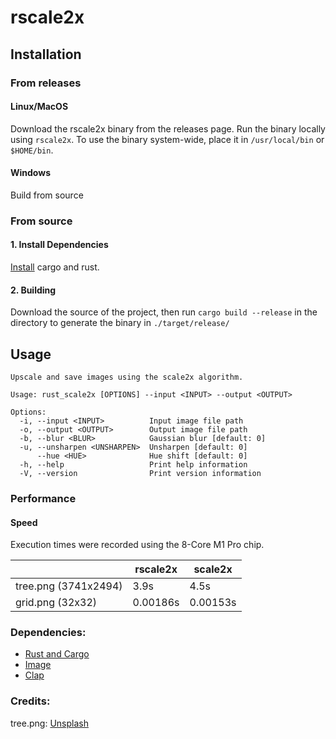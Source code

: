 # rscale2x

## Installation

### From releases

#### Linux/MacOS

Download the rscale2x binary from the releases page. Run the binary locally using `rscale2x`. To use the binary system-wide,
place it in `/usr/local/bin` or `$HOME/bin`.

#### Windows

Build from source

### From source

#### 1. Install Dependencies

[Install](https://doc.rust-lang.org/cargo/getting-started/installation.html) cargo and rust.

#### 2. Building

Download the source of the project, then run ```cargo build --release``` in the directory to generate the binary
in `./target/release/`

## Usage

```
Upscale and save images using the scale2x algorithm.

Usage: rust_scale2x [OPTIONS] --input <INPUT> --output <OUTPUT>

Options:
  -i, --input <INPUT>          Input image file path
  -o, --output <OUTPUT>        Output image file path
  -b, --blur <BLUR>            Gaussian blur [default: 0]
  -u, --unsharpen <UNSHARPEN>  Unsharpen [default: 0]
      --hue <HUE>              Hue shift [default: 0]
  -h, --help                   Print help information
  -V, --version                Print version information

```

### Performance

#### Speed

Execution times were recorded using the 8-Core M1 Pro chip.

| | rscale2x  | scale2x |
| ------------- | ------------- | ------------- |
| tree.png (3741x2494) | 3.9s  | 4.5s  |
| grid.png (32x32) | 0.00186s | 0.00153s  |

### Dependencies:

- [Rust and Cargo](http://rust-lang.org/)
- [Image](https://docs.rs/image/0.24.5/image/)
- [Clap](https://docs.rs/clap/4.1.4/clap/)

### Credits:

tree.png: [Unsplash](https://unsplash.com/photos/tGTVxeOr_Rs)